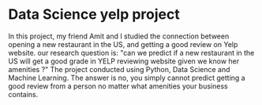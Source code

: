 # Data Science yelp project
In this project, my friend Amit and I studied the connection between opening a new restaurant in the US, and getting a good review on Yelp website.
our research question is: "can we predict if a new restaurant in the US will get a good grade in YELP reviewing website given we know her amenities ?"
The project conducted using Python, Data Science and Machine Learning. The answer is no, you simply cannot predict getting a good review from a person no matter what amenities your business contains.
